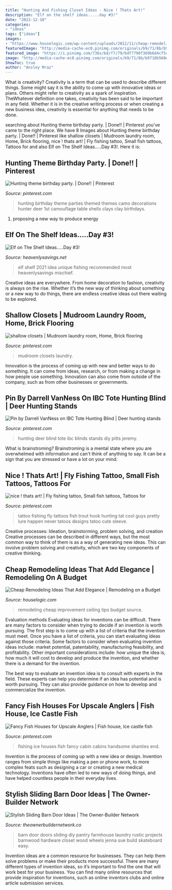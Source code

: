 ```yaml
---
title: "Hunting And Fishing Closet Ideas - Nice ! Thats Art!"
description: "Elf on the shelf ideas.....day #3!"
date: "2022-12-10"
categories:
- "ideas"
tags: ["ideas"]
images:
- "https://www.houselogic.com/wp-content/uploads/2012/11/cheap-remodeling-ideas-ceiling-medallion-standard_63969067c16a15b9153443494fcde77f-1.jpg"
featuredImage: "http://media-cache-ec0.pinimg.com/originals/b9/71/8b/b9718b560e8a7e27b153292ab8f195ae.jpg"
featured_image: "https://i.pinimg.com/736x/bd/f7/79/bdf7790f369b6d4cf5c53bd999c62765--fly-fishing-tattoos-fly-tattoos.jpg"
image: "http://media-cache-ec0.pinimg.com/originals/b9/71/8b/b9718b560e8a7e27b153292ab8f195ae.jpg"
ShowToc: true
author: "Ansley Mraz"
---
```



What is creativity?
Creativity is a term that can be used to describe different things. Some might say it is the ability to come up with innovative ideas or plans. Others might refer to creativity as a spark of inspiration. TheWhatever definition one takes, creativity has been said to be important in any field. Whether it is in the creative writing process or when creating a new business idea, creativity is essential for anything that needs to be done.

	

		
searching about Hunting theme birthday party. | Done!! | Pinterest you've came to the right place. We have 8 Images about Hunting theme birthday party. | Done!! | Pinterest like shallow closets | Mudroom laundry room, Home, Brick flooring, nice ! thats art! | Fly fishing tattoo, Small fish tattoos, Tattoos for and also Elf on The Shelf Ideas.....Day #3!. Here it is:
		
    
## Hunting Theme Birthday Party. | Done!! | Pinterest

<img loading=lazy src="http://media-cache-ec0.pinimg.com/originals/b9/71/8b/b9718b560e8a7e27b153292ab8f195ae.jpg" onerror="this.onerror=null;this.src='https://tse3.mm.bing.net/th?id=OIP.ZLn1bvO6FbqD5agqOjCsyAHaFi&amp;pid=15.1';" alt="Hunting theme birthday party. | Done!! | Pinterest">

_Source: pinterest.com_

>hunting birthday theme parties themed themes camo decorations hunter deer 1st camouflage table shells clays clay birthdays. 

	

1. proposing a new way to produce energy 

    
## Elf On The Shelf Ideas.....Day #3!

<img loading=lazy src="https://heavenlysavings.net/wp-content/uploads/2012/12/005done2.jpg" onerror="this.onerror=null;this.src='https://tse3.mm.bing.net/th?id=OIP.cJPohOyeDeXk2a_gkoQY8gHaIR&amp;pid=15.1';" alt="Elf on The Shelf Ideas.....Day #3!">

_Source: heavenlysavings.net_

>elf shelf 2021 idea unique fishing recommended most heavenlysavings mischief. 

	

Creative ideas are everywhere. From home decoration to fashion, creativity is always on the rise. Whether it’s the new way of thinking about something or a new way to do things, there are endless creative ideas out there waiting to be explored.

    
## Shallow Closets | Mudroom Laundry Room, Home, Brick Flooring

<img loading=lazy src="https://i.pinimg.com/564x/99/3f/b6/993fb6be61f8c1e632355bca3749a10b.jpg" onerror="this.onerror=null;this.src='https://tse3.mm.bing.net/th?id=OIP.4-hRIkVzSkHqUhnF7_C54gHaJ9&amp;pid=15.1';" alt="shallow closets | Mudroom laundry room, Home, Brick flooring">

_Source: pinterest.com_

>mudroom closets laundry. 

	

Innovation is the process of coming up with new and better ways to do something. It can come from ideas, research, or from making a change in how people use something. Innovation can also come from outside of the company, such as from other businesses or governments.

    
## Pin By Darrell VanNess On IBC Tote Hunting Blind | Deer Hunting Stands

<img loading=lazy src="https://i.pinimg.com/736x/2e/b1/90/2eb19006f9f0604a56121c66263b5ea8.jpg" onerror="this.onerror=null;this.src='https://tse1.mm.bing.net/th?id=OIP.dnfqC3QJCaQbBJhEDe7ktAHaNX&amp;pid=15.1';" alt="Pin by Darrell VanNess on IBC Tote Hunting Blind | Deer hunting stands">

_Source: pinterest.com_

>hunting deer blind tote ibc blinds stands diy pitts jeremy. 

	

What is brainstroming? Brainstroming is a mental state where you are overwhelmed with information and can't think of anything to say. It can be a sign that you are stressed or have a lot on your mind.

    
## Nice ! Thats Art! | Fly Fishing Tattoo, Small Fish Tattoos, Tattoos For

<img loading=lazy src="https://i.pinimg.com/736x/bd/f7/79/bdf7790f369b6d4cf5c53bd999c62765--fly-fishing-tattoos-fly-tattoos.jpg" onerror="this.onerror=null;this.src='https://tse2.mm.bing.net/th?id=OIP.GzREoOzSJ5Gzq8j1ww7shAHaJ4&amp;pid=15.1';" alt="nice ! thats art! | Fly fishing tattoo, Small fish tattoos, Tattoos for">

_Source: pinterest.com_

>tattoo fishing fly tattoos fish trout hook hunting tat cool guys pretty lure happen never tatoos designs tatoo cute sleeve. 

	

Creative processes: Ideation, brainstorming, problem solving, and creation
Creative processes can be described in different ways, but the most common way to think of them is as a way of generating new ideas. This can involve problem solving and creativity, which are two key components of creative thinking.

    
## Cheap Remodeling Ideas That Add Elegance | Remodeling On A Budget

<img loading=lazy src="https://www.houselogic.com/wp-content/uploads/2012/11/cheap-remodeling-ideas-ceiling-medallion-standard_63969067c16a15b9153443494fcde77f-1.jpg" onerror="this.onerror=null;this.src='https://tse2.mm.bing.net/th?id=OIP.Y5aQZ8FqFbkVNENJT83nfwHaE8&amp;pid=15.1';" alt="Cheap Remodeling Ideas That Add Elegance | Remodeling on a Budget">

_Source: houselogic.com_

>remodeling cheap improvement ceiling tips budget source. 

	

Evaluation methods
Evaluating ideas for inventions can be difficult. There are many factors to consider when trying to decide if an invention is worth pursuing. The first step is to come up with a list of criteria that the invention must meet. Once you have a list of criteria, you can start evaluating ideas against those criteria.
Some factors to consider when evaluating invention ideas include: market potential, patentability, manufacturing feasibility, and profitability. Other important considerations include: how unique the idea is, how much it will cost to develop and produce the invention, and whether there is a demand for the invention.

The best way to evaluate an invention idea is to consult with experts in the field. These experts can help you determine if an idea has potential and is worth pursuing. They can also provide guidance on how to develop and commercialize the invention.

    
## Fancy Fish Houses For Upscale Anglers | Fish House, Ice Castle Fish

<img loading=lazy src="https://i.pinimg.com/736x/ff/b1/8d/ffb18dc2a49772d3a89f30ffeca2e8e7.jpg" onerror="this.onerror=null;this.src='https://tse3.mm.bing.net/th?id=OIP.y8bc7su5vPQdWAuK2x4bKwHaE8&amp;pid=15.1';" alt="Fancy Fish Houses for Upscale Anglers | Fish house, Ice castle fish">

_Source: pinterest.com_

>fishing ice houses fish fancy cabin cabins handsome shanties end. 

	

Invention is the process of coming up with a new idea or design. Invention ranges from simple things like making a pen or phone work, to more complex feats such as designing a car or creating a new medical technology. Inventions have often led to new ways of doing things, and have helped countless people in their everyday lives.

    
## Stylish Sliding Barn Door Ideas | The Owner-Builder Network

<img loading=lazy src="http://theownerbuildernetwork.co/wp-content/uploads/2015/10/Sliding-Barn-Door-Ideas-01.jpg" onerror="this.onerror=null;this.src='https://tse2.mm.bing.net/th?id=OIP.GfpkHiyzUhd96IGkyZi1hAHaLG&amp;pid=15.1';" alt="Stylish Sliding Barn Door Ideas | The Owner-Builder Network">

_Source: theownerbuildernetwork.co_

>barn door doors sliding diy pantry farmhouse laundry rustic projects barnwood hardware closet wood wheels jenna sue build skateboard easy. 

	

Invention ideas are a common resource for businesses. They can help them solve problems or make their products more successful. There are many different types of invention ideas, so it’s important to find the one that will work best for your business. You can find many online resources that provide inspiration for inventions, such as online inventors clubs and online article submission services.

